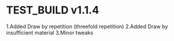 # TEST_BUILD v1.1.4

1.Added Draw by repetition (threefold repetition)
2.Added Draw by insufficient material
3.Minor tweaks
